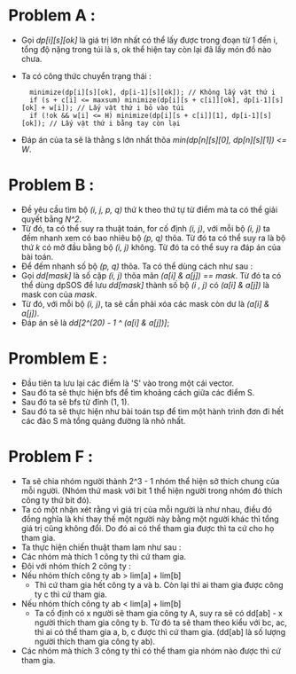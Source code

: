 # Problem A : 
- Gọi *dp[i][s][ok]* là giá trị lớn nhất có thể lấy được trong đoạn từ 1 đến i, tổng độ nặng trong túi là s, ok thể hiện tay còn lại đã lấy món đồ nào chưa.
- Ta có công thức chuyển trạng thái : 

        minimize(dp[i][s][ok], dp[i-1][s][ok]); // Không lấy vật thứ i 
        if (s + c[i] <= maxsum) minimize(dp[i][s + c[i]][ok], dp[i-1][s][ok] + w[i]); // Lấy vật thứ i bỏ vào túi
        if (!ok && w[i] <= H) minimize(dp[i][s + c[i]][1], dp[i-1][s][ok]); // Lấy vật thứ i bằng tay còn lại
  
- Đáp án của ta sẽ là thằng s lớn nhất thõa *min(dp[n][s][0], dp[n][s][1]) <= W*.

# Problem B : 
- Đề yêu cầu tìm bộ *(i, j, p, q)* thứ k theo thứ tự từ điểm mà ta có thể giải quyết bằng *N^2*.
- Từ đó, ta có thể suy ra thuật toán, for cố định *(i, j)*, với mỗi bộ *(i, j)* ta đếm nhanh xem có bao nhiêu bộ *(p, q)* thõa. Từ đó ta có thể suy ra là bộ thứ *k* có mở đầu bằng bộ *(i, j)* không. Từ đó ta có thể suy ra đáp án của bài toán.
-  Để đếm nhanh số bộ *(p, q)* thõa. Ta có thể dùng cách như sau : 
  - Gọi *dd[mask]* là số cặp *(i, j)* thõa mãn *(a[i] & a[j]) == mask*. Từ đó ta có thể dùng dpSOS để lưu *dd[mask]* thành số bộ *(i , j)* có *(a[i] & a[j])* là mask con của *mask*.
  - Từ đó, với mỗi bộ *(i, j)*, ta sẽ cần phải xóa các mask còn dư là *(a[i] & a[j])*.
  - Đáp án sẽ là *dd[2^(20) - 1 ^ (a[i] & a[j])]*;

# Promblem E : 
- Đầu tiên ta lưu lại các điểm là 'S' vào trong một cái vector.
- Sau đó ta sẽ thực hiện bfs để tìm khoảng cách giữa các điểm S.
- Sau đó ta sẽ bfs từ đỉnh (1, 1).
- Sau đó ta sẽ thực hiện như bài toán tsp để tìm một hành trình đơn đi hết các đảo S mà tổng quảng đường là nhỏ nhất.

# Problem F : 
- Ta sẽ chia nhóm người thành 2^3 - 1 nhóm thể hiện sở thích chung của mỗi người. (Nhóm thứ mask với bit 1 thể hiện người trong nhóm đó thích công ty thứ bit đó).
- Ta có một nhận xét rằng vì giá trị của mỗi người là như nhau, điều đó đồng nghĩa là khi thay thế một người này bằng một người khác thì tổng giá trị cũng không đổi. Do đó ai có thể tham gia được thì ta cứ cho họ tham gia.
- Ta thực hiện chiến thuật tham lam như sau : 
- Các nhóm mà thích 1 công ty thì cứ tham gia.
- Đôi với nhóm thích 2 công ty : 
- Nếu nhóm thích công ty ab > lim[a] + lim[b]
  - Thì cứ tham gia hết công ty a và b. Còn lại thì ai tham gia được công ty c thì cứ tham gia.
- Nếu nhóm thích công ty ab < lim[a] + lim[b]
  - Ta cố định có x người sẽ tham gia công ty A, suy ra sẽ có dd[ab] - x người thích tham gia công ty b. Từ đó ta sẽ tham theo kiểu với bc, ac, thì ai có thể tham gia a, b, c được thì cứ tham gia. (dd[ab] là số lượng người thích tham gia công ty ab).
- Các nhóm mà thích 3 công ty thì có thể tham gia nhóm nào được thì cứ tham gia.
